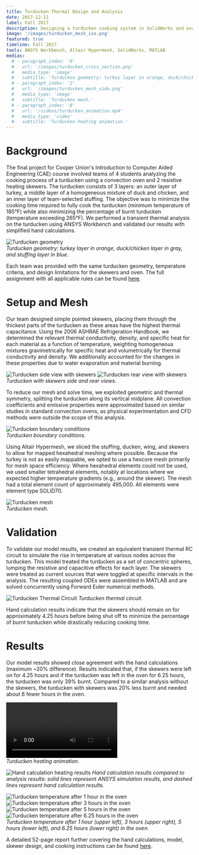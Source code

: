 ```yaml
---
title: Turducken Thermal Design and Analysis
date: 2017-12-11
label: Fall 2017
description: Designing a turducken cooking system in SolidWorks and evaluating its performance with a transient thermal analysis in ANSYS Workbench
image: '/images/turducken_mesh_iso.png'
featured: true
timeline: Fall 2017
tools: ANSYS Workbench, Altair Hypermesh, SolidWorks, MATLAB
medias:
  # - paragraph_index: '0'
  #   url: '/images/turducken_cross_section.png'
  #   media_type: 'image'
  #   subtitle: 'Turducken geometry: turkey layer in orange, duck/chicken layer in gray, and stuffing layer in blue.'
  # - paragraph_index: '2'
  #   url: '/images/turducken_mesh_side.png'
  #   media_type: 'image'
  #   subtitle: 'Turducken mesh.'
  # - paragraph_index: '8'
  #   url: '/videos/turducken_animation.mp4'
  #   media_type: 'video'
  #   subtitle: 'Turducken heating animation.'
---
```

# Background

The final project for Cooper Union's Introduction to Computer Aided Engineering (CAE) course involved teams of 4 students analyzing the cooking process of a turducken using a convection oven and 2 resistive heating skewers. The turducken consists of 3 layers: an outer layer of turkey, a middle layer of a homogeneous mixture of duck and chicken, and an inner layer of team-selected stuffing. The objective was to minimize the cooking time required to fully cook the turducken (minimum temperature of 185°F) while also minimizing the percentage of burnt turducken (temperature exceeding 265°F). We performed a transient thermal analysis on the turducken using ANSYS Workbench and validated our results with simplified hand calculations.

<div class="gallery-box">
  <div class="gallery_two">
    <img src="/images/turducken_cross_section.png" loading="lazy" alt="Turducken geometry">
  </div>
  <em>Turducken geometry: turkey layer in orange, duck/chicken layer in gray, and stuffing layer in blue.</em>
</div>

Each team was provided with the same turducken geometry, temperature criteria, and design limitations for the skewers and oven. The full assignment with all applicable rules can be found <a href="{{ '/pdfs/ME408_Final_Fall_2017.pdf' | relative_url }}" target="_blank">here</a>.

# Setup and Mesh

Our team designed simple pointed skewers, placing them through the thickest parts of the turducken as these areas have the highest thermal capacitance. Using the 2006 ASHRAE Refrigeration Handbook, we determined the relevant thermal conductivity, density, and specific heat for each material as a function of temperature, weighting homogeneous mixtures gravimetrically for specific heat and volumetrically for thermal conductivity and density. We additionally accounted for the changes in these properties due to water evaporation and material burning.

<div class="gallery-box">
  <div class="gallery_two">
    <img src="/images/turducken_side.png" loading="lazy" alt="Turducken side view with skewers">
    <img src="/images/turducken_rear.png" loading="lazy" alt="Turducken rear view with skewers">
  </div>
  <em>Turducken with skewers side and rear views.</em>
</div>

To reduce our mesh and solve time, we exploited geometric and thermal symmetry, splitting the turducken along its vertical midplane. All convection coefficients and emissive properties were approximated based on similar studies in standard convection ovens, as physical experimentation and CFD methods were outside the scope of this analysis.

<div class="gallery-box">
  <div class="gallery_two">
    <img src="/images/turducken_bcs.png" loading="lazy" alt="Turducken boundary conditions">
  </div>
  <em>Turducken boundary conditions.</em>
</div>

Using Altair Hypermesh, we sliced the stuffing, ducken, wing, and skewers to allow for mapped hexahedral meshing where possible. Because the turkey is not as easily mappable, we opted to use a hexcore mesh primarily for mesh space efficiency. Where hexahedral elements could not be used, we used smaller tetrahedral elements, notably at locations where we expected higher temperature gradients (e.g., around the skewer). The mesh had a total element count of approximately 495,000. All elements were element type SOLID70.

<div class="gallery-box">
  <div class="gallery_two">
    <img src="/images/turducken_mesh_side.png" loading="lazy" alt="Turducken mesh">
  </div>
  <em>Turducken mesh.</em>
</div>

# Validation

To validate our model results, we created an equivalent transient thermal RC circuit to simulate the rise in temperature at various nodes across the turducken. This model treated the turducken as a set of concentric spheres, lumping the resistive and capacitive effects for each layer. The skewers were treated as current sources that were toggled at specific intervals in the analysis. The resulting coupled ODEs were assembled in MATLAB and are solved concurrently using Forward Euler numerical methods.

![Turducken Thermal Circuit](/images/turducken_thermal_circuit.png)
*Turducken thermal circuit.*

Hand calculation results indicate that the skewers should remain on for approximately 4.25 hours before being shut off to minimize the percentage of burnt turducken while drastically reducing cooking time.

# Results

Our model results showed close agreement with the hand calculations (maximum ~20% difference). Results indicated that, if the skewers were left on for 4.25 hours and if the turducken was left in the oven for 6.25 hours, the turducken was only 39% burnt. Compared to a similar analysis without the skewers, the turducken with skewers was 20% less burnt and needed about 6 fewer hours in the oven.

<div class="gallery-box">
  <div class="gallery_two">
    <video controls loading="lazy" alt="Turducken heating animation">
      <source src="/videos/turducken_animation.mp4" type="video/mp4">
    </video>
  </div>
  <em>Turducken heating animation.</em>
</div>

![Hand calculation heating results](/images/turducken_hand_calc_and_analysis.png)
*Hand calculation results compared to analysis results: solid lines represent ANSYS simulation results, and dashed lines represent hand calculation results.*

<div class="gallery-box">
  <div class="gallery_two">
    <img src="/images/turducken_hour1.png" loading="lazy" alt="Turducken temperature after 1 hour in the oven">
    <img src="/images/turducken_hour3.png" loading="lazy" alt="Turducken temperature after 3 hours in the oven">
    <img src="/images/turducken_hour5.png" loading="lazy" alt="Turducken temperature after 5 hours in the oven">
    <img src="/images/turducken_hour6.png" loading="lazy" alt="Turducken temperature after 6.25 hours in the oven">
  </div>
  <em>Turducken temperature after 1 hour (upper left), 3 hours (upper right), 5 hours (lower left), and 6.25 hours (lower right) in the oven.</em>
</div>

A detailed 52-page report further covering the hand calculations, model, skewer design, and cooking instructions can be found <a href="{{ '/pdfs/ME408_Final_Report.pdf' | relative_url }}" target="_blank">here</a>.
